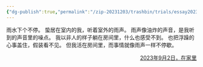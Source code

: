 ```yaml
---
{"dg-publish":true,"permalink":"/zip-20231203/trashbin/trials/essay20230901/","title":"230901","created":"2024-02-19T10:27:12.009+08:00","updated":"2024-02-19T10:27:12.009+08:00"}
---
```



雨水下个不停。
蛰居在室内的我，听着室外的雨声。
雨声像油炸的声音，是我听到的声音里的噪点。
我以非人的样子躺在房间里，什么也感受不到。
也把浮躁的心事盖住，假装看不见。
但我活在房间里，而事情就像雨声一样不停歇。

<p align="right"><u>2023年9月2日，在家里
</u></p>